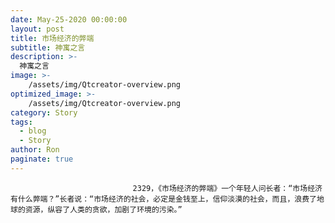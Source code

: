 ```yaml
---
date: May-25-2020 00:00:00
layout: post
title: 市场经济的弊端
subtitle: 神寓之言
description: >-
  神寓之言
image: >-
    /assets/img/Qtcreator-overview.png
optimized_image: >-
    /assets/img/Qtcreator-overview.png
category: Story
tags:
  - blog
  - Story
author: Ron
paginate: true
---
```


							　　2329，《市场经济的弊端》一个年轻人问长者：“市场经济有什么弊端？”长者说：“市场经济的社会，必定是金钱至上，信仰淡漠的社会，而且，浪费了地球的资源，纵容了人类的贪欲，加剧了环境的污染。”
							
							
						